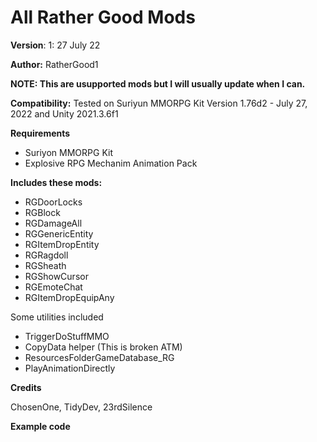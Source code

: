 # All Rather Good Mods

**Version**: 1: 27 July 22

**Author:** RatherGood1

**NOTE: This are usupported mods but I will usually update when I can.**

 **Compatibility:** Tested on Suriyun MMORPG Kit Version  1.76d2 - July 27, 2022 and Unity 2021.3.6f1

**Requirements**
* Suriyon MMORPG Kit
* Explosive RPG Mechanim Animation Pack

**Includes these mods:**
* RGDoorLocks
* RGBlock
* RGDamageAll
* RGGenericEntity
* RGItemDropEntity
* RGRagdoll
* RGSheath
* RGShowCursor
* RGEmoteChat
* RGItemDropEquipAny

Some utilities included
* TriggerDoStuffMMO
* CopyData helper (This is broken ATM)
* ResourcesFolderGameDatabase_RG
* PlayAnimationDirectly



 
**Credits** 

ChosenOne, TidyDev, 23rdSilence 

**Example code**

